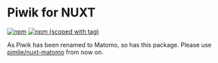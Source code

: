 # Piwik for NUXT
[![npm](https://img.shields.io/npm/dt/nuxt-piwik.svg?style=flat-square)](https://www.npmjs.com/package/nuxt-piwik)
[![npm (scoped with tag)](https://img.shields.io/npm/v/nuxt-piwik/latest.svg?style=flat-square)](https://www.npmjs.com/package/nuxt-piwik)

As Piwik has been renamed to Matomo, so has this package. Please use [pimlie/nuxt-matomo](https://github.com/pimlie/nuxt-matomo) from now on.
